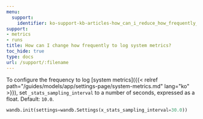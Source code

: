 ```yaml
---
menu:
  support:
    identifier: ko-support-kb-articles-how_can_i_reduce_how_frequently_to_log_system_metrics
support:
- metrics
- runs
title: How can I change how frequently to log system metrics?
toc_hide: true
type: docs
url: /support/:filename
---
```


To configure the frequency to log [system metrics]({{< relref path="/guides/models/app/settings-page/system-metrics.md" lang="ko" >}}), set `_stats_sampling_interval` to a number of seconds, expressed as a float. Default: `10.0`.

```python
wandb.init(settings=wandb.Settings(x_stats_sampling_interval=30.0))
```